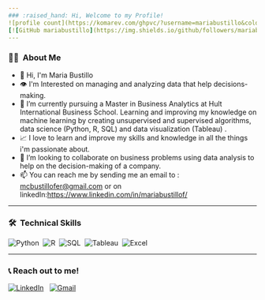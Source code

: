 ```yaml
---
### :raised_hand: Hi, Welcome to my Profile!
![profile count](https://komarev.com/ghpvc/?username=mariabustillo&color=red)&nbsp;
[![GitHub mariabustillo](https://img.shields.io/github/followers/mariabustillo?label=follow&style=social)](https://github.com/mariabustillo)&nbsp;
---
```

### 🙋‍♀️ &nbsp;About Me 

- 👋 Hi, I'm Maria Bustillo
- 👁 I'm Interested on managing and analyzing data that help decisions-making.
- 🌱 I’m currently pursuing a Master in Business Analytics at Hult International Business School. Learning and improving my knowledge on machine learning by creating unsupervised and supervised algorithms, data science (Python, R, SQL) and data visualization (Tableau) .
- 📈 I love to learn and improve my skills and knowledge in all the things i'm passionate about. 
- 👯 I’m looking to collaborate on business problems using data analysis to help on the decision-making of a company. 
- 📫 You can reach me by sending me an email to : mcbustillofer@gmail.com or on linkedIn:https://www.linkedin.com/in/mariabustillof/

---
### 🛠 &nbsp;Technical Skills

![Python](https://img.shields.io/badge/Python-3776AB?style=plastic&logo=python&logoColor=white)&nbsp;
![R](https://img.shields.io/badge/R-276DC3?style=plastic&logo=r&logoColor=white)&nbsp;
![SQL](https://img.shields.io/badge/-SQL-4479A1?logo=mysql&logoColor=white&style=plastic)&nbsp;
![Tableau](https://img.shields.io/badge/-Tableau-97627?logo=tableau&logoColor=white&style=plastic)&nbsp;
![Excel](https://img.shields.io/badge/Microsoft_Excel-217346?style=plastic&logo=microsoft-excel&logoColor=white)&nbsp;

---
### 📞 Reach out to me!
<a href="https://www.linkedin.com/in/mariabustillof/"><img alt="LinkedIn" src="https://img.shields.io/badge/linkedin%20-%230077B5.svg?&style=flat&logo=linkedin&logoColor=white"/></a> &nbsp;
<a href="mailto:mcbustillofer@gmail.com"><img alt="Gmail" src="https://img.shields.io/badge/Mail-D14836?style=flat&logo=gmail&logoColor=white" /></a> &nbsp;
